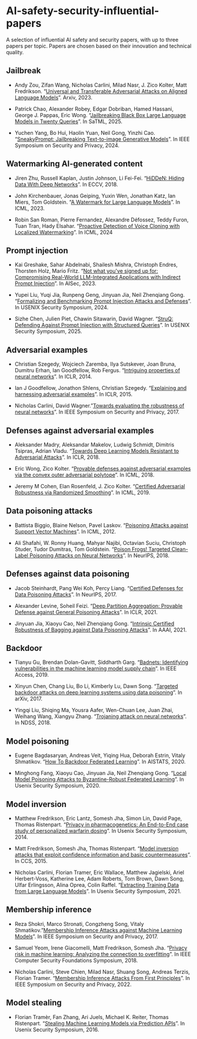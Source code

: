 # AI-safety-security-influential-papers
A selection of influential AI safety and security papers, with up to three papers per topic. Papers are chosen based on their innovation and technical quality.

## Jailbreak

* Andy Zou, Zifan Wang, Nicholas Carlini, Milad Nasr, J. Zico Kolter, Matt Fredrikson. “[Universal and Transferable Adversarial Attacks on Aligned Language Models](https://arxiv.org/abs/2307.15043)”. Arxiv, 2023. 

* Patrick Chao, Alexander Robey, Edgar Dobriban, Hamed Hassani, George J. Pappas, Eric Wong. “[Jailbreaking Black Box Large Language Models in Twenty Queries](https://arxiv.org/abs/2310.08419)”. In SaTML, 2025. 

* Yuchen Yang, Bo Hui, Haolin Yuan, Neil Gong, Yinzhi Cao. “[SneakyPrompt: Jailbreaking Text-to-image Generative Models](https://arxiv.org/abs/2305.12082)”. In IEEE Symposium on Security and Privacy, 2024. 


## Watermarking AI-generated content

* Jiren Zhu, Russell Kaplan, Justin Johnson, Li Fei-Fei. “[HiDDeN: Hiding Data With Deep Networks](https://arxiv.org/abs/1807.09937)”. In ECCV, 2018.

* John Kirchenbauer, Jonas Geiping, Yuxin Wen, Jonathan Katz, Ian Miers, Tom Goldstein. “[A Watermark for Large Language Models](https://arxiv.org/abs/2301.10226)”. In ICML, 2023.

* Robin San Roman, Pierre Fernandez, Alexandre Défossez, Teddy Furon, Tuan Tran, Hady Elsahar. “[Proactive Detection of Voice Cloning with Localized Watermarking](https://arxiv.org/abs/2401.17264)”. In ICML, 2024


## Prompt injection

* Kai Greshake, Sahar Abdelnabi, Shailesh Mishra, Christoph Endres, Thorsten Holz, Mario Fritz. “[Not what you've signed up for: Compromising Real-World LLM-Integrated Applications with Indirect Prompt Injection](https://arxiv.org/abs/2302.12173)”. In AISec, 2023. 

* Yupei Liu, Yuqi Jia, Runpeng Geng, Jinyuan Jia, Neil Zhenqiang Gong. “[Formalizing and Benchmarking Prompt Injection Attacks and Defenses](https://arxiv.org/abs/2310.12815)”. In USENIX Security Symposium, 2024.

* Sizhe Chen, Julien Piet, Chawin Sitawarin, David Wagner. “[StruQ: Defending Against Prompt Injection with Structured Queries](https://arxiv.org/abs/2402.06363)”. In USENIX Security Symposium, 2025.


## Adversarial examples

* Christian Szegedy, Wojciech Zaremba, Ilya Sutskever, Joan Bruna, Dumitru Erhan, Ian Goodfellow, Rob Fergus. “[Intriguing properties of neural networks](https://arxiv.org/abs/1312.6199)”. In ICLR, 2014. 

* Ian J Goodfellow, Jonathon Shlens, Christian Szegedy. “[Explaining and harnessing adversarial examples](https://arxiv.org/abs/1412.6572)”. In ICLR, 2015.

* Nicholas Carlini, David Wagner.”[Towards evaluating the robustness of neural networks](https://arxiv.org/abs/1608.04644)”. In  IEEE Symposium on Security and Privacy, 2017. 


## Defenses against adversarial examples

* Aleksander Madry, Aleksandar Makelov, Ludwig Schmidt, Dimitris Tsipras, Adrian Vladu. “[Towards Deep Learning Models Resistant to Adversarial Attacks](https://arxiv.org/abs/1706.06083)”. In ICLR, 2018.

* Eric Wong, Zico Kolter. “[Provable defenses against adversarial examples via the convex outer adversarial polytope](https://arxiv.org/abs/1711.00851)”. In ICML, 2018.

* Jeremy M Cohen, Elan Rosenfeld, J. Zico Kolter. “[Certified Adversarial Robustness via Randomized Smoothing](https://arxiv.org/abs/1902.02918)”. In ICML, 2019. 


## Data poisoning attacks

* Battista Biggio, Blaine Nelson, Pavel Laskov. “[Poisoning Attacks against Support Vector Machines](https://arxiv.org/abs/1206.6389)”. In ICML, 2012.
  
* Ali Shafahi, W. Ronny Huang, Mahyar Najibi, Octavian Suciu, Christoph Studer, Tudor Dumitras, Tom Goldstein. “[​​Poison Frogs! Targeted Clean-Label Poisoning Attacks on Neural Networks](https://arxiv.org/abs/1804.00792)”. In NeurIPS, 2018.

## Defenses against data poisoning

* Jacob Steinhardt, Pang Wei Koh, Percy Liang. “[Certified Defenses for Data Poisoning Attacks](https://arxiv.org/abs/1706.03691)”. In NeurIPS, 2017. 

* Alexander Levine, Soheil Feizi. “[Deep Partition Aggregation: Provable Defense against General Poisoning Attacks](https://arxiv.org/abs/2006.14768)”. In ICLR, 2021.
  
* Jinyuan Jia, Xiaoyu Cao, Neil Zhenqiang Gong. “[Intrinsic Certified Robustness of Bagging against Data Poisoning Attacks](https://arxiv.org/abs/2008.04495)”. In AAAI, 2021. 


## Backdoor 

* Tianyu Gu, Brendan Dolan-Gavitt, Siddharth Garg. “[Badnets: Identifying vulnerabilities in the machine learning model supply chain](https://arxiv.org/abs/1708.06733)”. In IEEE Access, 2019.
  
* Xinyun Chen, Chang Liu, Bo Li, Kimberly Lu, Dawn Song. “[Targeted backdoor attacks on deep learning systems using data poisoning](https://arxiv.org/abs/1712.05526)”. In arXiv, 2017.
  
* Yingqi Liu, Shiqing Ma, Yousra Aafer, Wen-Chuan Lee, Juan Zhai, Weihang Wang, Xiangyu Zhang. “[Trojaning attack on neural networks](https://www.ndss-symposium.org/wp-content/uploads/2018/02/ndss2018_03A-5_Liu_paper.pdf)”. In NDSS, 2018. 


## Model poisoning

* Eugene Bagdasaryan, Andreas Veit, Yiqing Hua, Deborah Estrin, Vitaly Shmatikov. “[How To Backdoor Federated Learning](https://arxiv.org/abs/1807.00459)”. In AISTATS, 2020.
  
* Minghong Fang, Xiaoyu Cao, Jinyuan Jia, Neil Zhenqiang Gong. “[Local Model Poisoning Attacks to Byzantine-Robust Federated Learning](https://arxiv.org/abs/1911.11815)”. In Usenix Security Symposium, 2020.



## Model inversion

* Matthew Fredrikson, Eric Lantz, Somesh Jha, Simon Lin, David Page, Thomas Ristenpart. “[Privacy in pharmacogenetics: An End-to-End case study of personalized warfarin dosing](https://www.usenix.org/conference/usenixsecurity14/technical-sessions/presentation/fredrikson_matthew)”. In Usenix Security Symposium, 2014.

* Matt Fredrikson, Somesh Jha, Thomas Ristenpart. “[Model inversion attacks that exploit confidence information and basic countermeasures](https://dl.acm.org/doi/10.1145/2810103.2813677)”. In CCS, 2015.

* Nicholas Carlini, Florian Tramer, Eric Wallace, Matthew Jagielski, Ariel Herbert-Voss, Katherine Lee, Adam Roberts, Tom Brown, Dawn Song, Ulfar Erlingsson, Alina Oprea, Colin Raffel. “[Extracting Training Data from Large Language Models](https://arxiv.org/abs/2012.07805)”. In Usenix Security Symposium, 2021.

## Membership inference

* Reza Shokri, Marco Stronati, Congzheng Song, Vitaly Shmatikov.”[Membership Inference Attacks against Machine Learning Models](https://arxiv.org/abs/1610.05820)”. In IEEE Symposium on Security and Privacy, 2017. 

* Samuel Yeom, Irene Giacomelli, Matt Fredrikson, Somesh Jha. “[Privacy risk in machine learning: Analyzing the connection to overfitting](https://arxiv.org/abs/1709.01604)”. In IEEE Computer Security Foundations Symposium, 2018.

* Nicholas Carlini, Steve Chien, Milad Nasr, Shuang Song, Andreas Terzis, Florian Tramer. “[Membership Inference Attacks From First Principles](https://arxiv.org/abs/2112.03570)”. In IEEE Symposium on Security and Privacy, 2022.



## Model stealing

* Florian Tramèr, Fan Zhang, Ari Juels, Michael K. Reiter, Thomas Ristenpart. “[Stealing Machine Learning Models via Prediction APIs](https://arxiv.org/abs/1609.02943)”. In Usenix Security Symposium, 2016.


